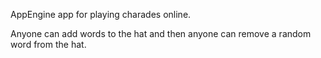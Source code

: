 AppEngine app for playing charades online.

Anyone can add words to the hat and then anyone can remove a random word from the hat.
